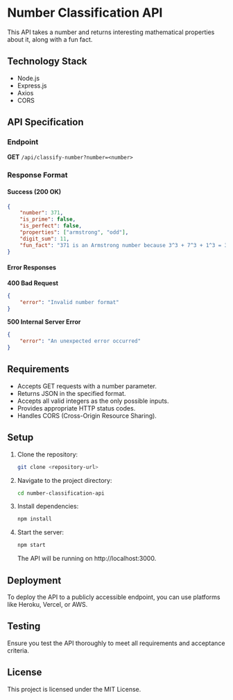 # Number Classification API

This API takes a number and returns interesting mathematical properties about it, along with a fun fact.

## Technology Stack

- Node.js
- Express.js
- Axios
- CORS

## API Specification

### Endpoint

**GET** `/api/classify-number?number=<number>`

### Response Format

#### Success (200 OK)

```json
{
    "number": 371,
    "is_prime": false,
    "is_perfect": false,
    "properties": ["armstrong", "odd"],
    "digit_sum": 11,
    "fun_fact": "371 is an Armstrong number because 3^3 + 7^3 + 1^3 = 371"
}
```

#### Error Responses

**400 Bad Request**

```json
{
    "error": "Invalid number format"
}
```

**500 Internal Server Error**

```json
{
    "error": "An unexpected error occurred"
}
```

## Requirements

- Accepts GET requests with a number parameter.
- Returns JSON in the specified format.
- Accepts all valid integers as the only possible inputs.
- Provides appropriate HTTP status codes.
- Handles CORS (Cross-Origin Resource Sharing).

## Setup

1. Clone the repository:
    ```sh
    git clone <repository-url>
    ```
2. Navigate to the project directory:
    ```sh
    cd number-classification-api
    ```
3. Install dependencies:
    ```sh
    npm install
    ```
4. Start the server:
    ```sh
    npm start
    ```
   The API will be running on http://localhost:3000.

## Deployment

To deploy the API to a publicly accessible endpoint, you can use platforms like Heroku, Vercel, or AWS.

## Testing

Ensure you test the API thoroughly to meet all requirements and acceptance criteria.

## License

This project is licensed under the MIT License.
